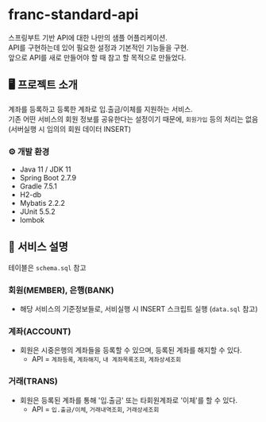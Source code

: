 # franc-standard-api
스프링부트 기반 API에 대한 나만의 샘플 어플리케이션.  
API를 구현하는데 있어 필요한 설정과 기본적인 기능들을 구현.  
앞으로 API를 새로 만들어야 할 때 참고 할 목적으로 만들었다.

## 🖥️ 프로젝트 소개
계좌를 등록하고 등록한 계좌로 입.출금/이체를 지원하는 서비스.  
기존 어떤 서비스의 회원 정보를 공유한다는 설정이기 때문에, `회원가입` 등의 처리는 없음  
(서버실행 시 임의의 회원 데이터 INSERT)

### ⚙️ 개발 환경

- Java 11 / JDK 11
- Spring Boot 2.7.9
- Gradle 7.5.1
- H2-db
- Mybatis 2.2.2
- JUnit 5.5.2
- lombok

## 📌 서비스 설명

테이블은 `schema.sql` 참고


### 회원(MEMBER), 은행(BANK)

- 해당 서비스의 기준정보들로, 서비실행 시 INSERT 스크립트 실행 (`data.sql` 참고)

### 계좌(ACCOUNT)

- 회원은 시중은행의 계좌들을 등록할 수 있으며, 등록된 계좌를 해지할 수 있다.
  - API = `계좌등록`, `계좌해지`, `내 계좌목록조회`, `계좌상세조회`

### 거래(TRANS)

- 회원은 등록된 계좌를 통해 '입.출금' 또는 타회원계좌로 '이체'를 할 수 있다.
  - API = `입.출금/이체`, `거래내역조회`, `거래상세조회`
